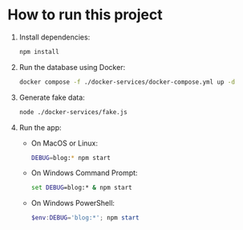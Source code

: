 ﻿# How to run this project

1. Install dependencies:
    ```bash
    npm install
    ```

2. Run the database using Docker:
    ```bash
    docker compose -f ./docker-services/docker-compose.yml up -d
    ```

3. Generate fake data:
    ```bash
    node ./docker-services/fake.js
    ```

4. Run the app:
    - On MacOS or Linux:
        ```bash
        DEBUG=blog:* npm start
        ```

    - On Windows Command Prompt:
        ```cmd
        set DEBUG=blog:* & npm start
        ```

    - On Windows PowerShell:
        ```powershell
        $env:DEBUG='blog:*'; npm start
        ```